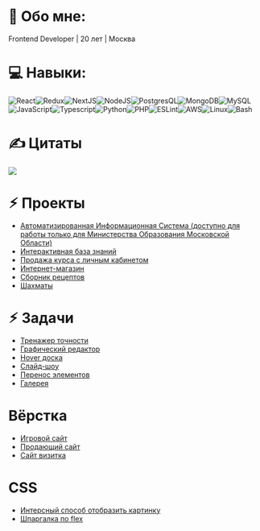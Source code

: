 # 💫 Обо мне:

Frontend Developer | 20 лет | Москва

# 💻 Навыки:
![React](https://img.shields.io/badge/react-%2320232a.svg?style=for-the-badge&logo=react&logoColor=%2361DAFB)![Redux](https://img.shields.io/badge/Redux-593D88?style=for-the-badge&logo=redux&logoColor=white)![NextJS](https://img.shields.io/badge/Next-black?style=for-the-badge&logo=next.js&logoColor=white)![NodeJS](https://img.shields.io/badge/Node.js-43853D?style=for-the-badge&logo=node.js&logoColor=white)![PostgresQL](https://img.shields.io/badge/PostgreSQL-316192?style=for-the-badge&logo=postgresql&logoColor=white)![MongoDB](https://img.shields.io/badge/MongoDB-4EA94B?style=for-the-badge&logo=mongodb&logoColor=white)![MySQL](https://img.shields.io/badge/mysql-%2300000f.svg?style=for-the-badge&logo=mysql&logoColor=white)![JavaScript](https://img.shields.io/badge/JavaScript-F7DF1E?style=for-the-badge&logo=javascript&logoColor=black)![Typescript](https://img.shields.io/badge/TypeScript-007ACC?style=for-the-badge&logo=typescript&logoColor=white)![Python](https://img.shields.io/badge/Python-14354C?style=for-the-badge&logo=python&logoColor=white)![PHP](https://img.shields.io/badge/PHP-777BB4?style=for-the-badge&logo=php&logoColor=white)![ESLint](https://img.shields.io/badge/ESLint-4B3263?style=for-the-badge&logo=eslint&logoColor=white)![AWS](https://img.shields.io/badge/Amazon_AWS-FF9900?style=for-the-badge&logo=amazonaws&logoColor=white)![Linux](https://img.shields.io/badge/Linux-FCC624?style=for-the-badge&logo=linux&logoColor=black)![Bash](https://img.shields.io/badge/GNU%20Bash-4EAA25?style=for-the-badge&logo=GNU%20Bash&logoColor=white)

# ✍️ Цитаты
![](https://quotes-github-readme.vercel.app/api?type=horizontal&theme=dark)

# ⚡︎ Проекты
* [Автоматизированная Информационная Система (доступно для работы только для Министерства Образования Московской Области)](https://idschool.idte.ru)
* [Интерактивная база знаний](https://cyclegram.idte.ru)
* [Продажа курса с личным кабинетом](https://topbfl.ru)
* [Интернет-магазин](https://pardelivery.ru)
* [Сборник рецептов](https://ruel1912.github.io/corus)
* [Шахматы](https://ruel1912.github.io/chess)

# ⚡︎ Задачи
* [Тренажер точности](https://ruel1912.github.io/my-projects/Apps/aim)
* [Графический редактор](https://ruel1912.github.io/my-projects/Apps/graphics)
* [Hover доска](https://ruel1912.github.io/my-projects/Apps/board)
* [Слайд-шоу](https://ruel1912.github.io/my-projects/Apps/slider)
* [Перенос элементов](https://ruel1912.github.io/my-projects/Apps/dragNdrop)
* [Галерея](https://ruel1912.github.io/my-projects/Apps/gallery)

# Вёрстка
* [Игровой сайт](https://ruel1912.github.io/my-projects/Sites/csgo)
* [Продающий сайт](https://ruel1912.github.io/my-projects/Sites/telphy)
* [Сайт визитка](https://ruel1912.github.io/my-projects/Sites/gamingSite)

# CSS
* [Интерсный способ отобразить картинку](https://ruel1912.github.io/my-projects/CSS/animation)
* [Шпаргалка по flex](https://ruel1912.github.io/my-projects/CSS/flex)

